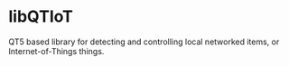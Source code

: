 libQTIoT
========

QT5 based library for detecting and controlling local networked items, or Internet-of-Things things.

